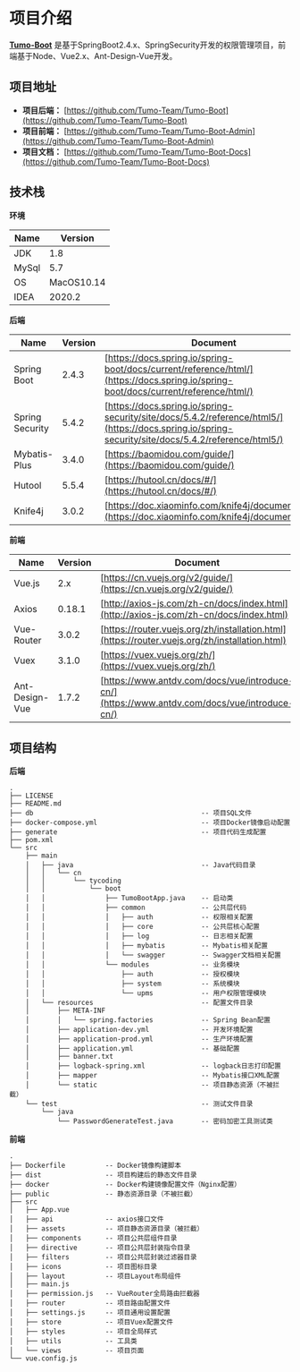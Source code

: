 # 项目介绍

**[Tumo-Boot](https://github.com/Tumo-Team/Tumo-Boot)** 是基于SpringBoot2.4.x、SpringSecurity开发的权限管理项目，前端基于Node、Vue2.x、Ant-Design-Vue开发。

## 项目地址

- **项目后端：** [https://github.com/Tumo-Team/Tumo-Boot](https://github.com/Tumo-Team/Tumo-Boot)
- **项目前端：** [https://github.com/Tumo-Team/Tumo-Boot-Admin](https://github.com/Tumo-Team/Tumo-Boot-Admin)
- **项目文档：** [https://github.com/Tumo-Team/Tumo-Boot-Docs](https://github.com/Tumo-Team/Tumo-Boot-Docs)

## 技术栈

**环境**

| Name  | Version    |
| ----- | ---------- |
| JDK   | 1.8        |
| MySql | 5.7        |
| OS    | MacOS10.14 |
| IDEA  | 2020.2     |

**后端**

| Name            | Version | Document                                                     |
| --------------- | ------- | ------------------------------------------------------------ |
| Spring Boot     | 2.4.3   | [https://docs.spring.io/spring-boot/docs/current/reference/html/](https://docs.spring.io/spring-boot/docs/current/reference/html/) |
| Spring Security | 5.4.2   | [https://docs.spring.io/spring-security/site/docs/5.4.2/reference/html5/](https://docs.spring.io/spring-security/site/docs/5.4.2/reference/html5/) |
| Mybatis-Plus    | 3.4.0   | [https://baomidou.com/guide/](https://baomidou.com/guide/)   |
| Hutool          | 5.5.4   | [https://hutool.cn/docs/#/](https://hutool.cn/docs/#/)       |
| Knife4j         | 3.0.2   | [https://doc.xiaominfo.com/knife4j/documentation/](https://doc.xiaominfo.com/knife4j/documentation/) |

**前端**

| Name           | Version | Document                                                     |
| -------------- | ------- | ------------------------------------------------------------ |
| Vue.js         | 2.x     | [https://cn.vuejs.org/v2/guide/](https://cn.vuejs.org/v2/guide/) |
| Axios          | 0.18.1  | [http://axios-js.com/zh-cn/docs/index.html](http://axios-js.com/zh-cn/docs/index.html) |
| Vue-Router     | 3.0.2   | [https://router.vuejs.org/zh/installation.html](https://router.vuejs.org/zh/installation.html) |
| Vuex           | 3.1.0   | [https://vuex.vuejs.org/zh/](https://vuex.vuejs.org/zh/)     |
| Ant-Design-Vue | 1.7.2   | [https://www.antdv.com/docs/vue/introduce-cn/](https://www.antdv.com/docs/vue/introduce-cn/) |

## 项目结构

**后端**

```
.
├── LICENSE
├── README.md
├── db											-- 项目SQL文件
├── docker-compose.yml							-- 项目Docker镜像启动配置
├── generate									-- 项目代码生成配置
├── pom.xml
└── src
    ├── main
    │   ├── java								-- Java代码目录
    │   │   └── cn
    │   │       └── tycoding
    │   │           └── boot
    │   │               ├── TumoBootApp.java	-- 启动类
    │   │               ├── common				-- 公共层代码
    │   │               │   ├── auth			-- 权限相关配置
    │   │               │   ├── core			-- 公共层核心配置
    │   │               │   ├── log				-- 日志相关配置
    │   │               │   ├── mybatis			-- Mybatis相关配置
    │   │               │   └── swagger			-- Swagger文档相关配置
    │   │               └── modules				-- 业务模块
    │   │                   ├── auth			-- 授权模块
    │   │                   ├── system			-- 系统模块
    │   │                   └── upms			-- 用户权限管理模块
    │   └── resources							-- 配置文件目录
    │       ├── META-INF
    │       │   └── spring.factories			-- Spring Bean配置
    │       ├── application-dev.yml				-- 开发环境配置
    │       ├── application-prod.yml			-- 生产环境配置
    │       ├── application.yml					-- 基础配置
    │       ├── banner.txt
    │       ├── logback-spring.xml				-- logback日志打印配置
    │       ├── mapper							-- Mybatis接口XML配置
    │       └── static							-- 项目静态资源（不被拦截）
    └── test									-- 测试文件目录
        └── java
            └── PasswordGenerateTest.java		-- 密码加密工具测试类
```



**前端**

```
.
├── Dockerfile			-- Docker镜像构建脚本
├── dist				-- 项目构建后的静态文件目录
├── docker				-- Docker构建镜像配置文件（Nginx配置）
├── public				-- 静态资源目录（不被拦截）
├── src
│   ├── App.vue
│   ├── api				-- axios接口文件
│   ├── assets			-- 项目静态资源目录（被拦截）
│   ├── components		-- 项目公共层组件目录
│   ├── directive		-- 项目公共层封装指令目录
│   ├── filters			-- 项目公共层封装过滤器目录
│   ├── icons			-- 项目图标目录
│   ├── layout			-- 项目Layout布局组件
│   ├── main.js
│   ├── permission.js	-- VueRouter全局路由拦截器
│   ├── router			-- 项目路由配置文件
│   ├── settings.js		-- 项目通用设置配置
│   ├── store			-- 项目Vuex配置文件
│   ├── styles			-- 项目全局样式
│   ├── utils			-- 工具类
│   └── views			-- 项目页面
└── vue.config.js
```
